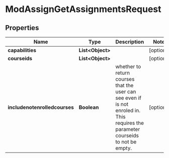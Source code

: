 

# ModAssignGetAssignmentsRequest


## Properties

| Name | Type | Description | Notes |
|------------ | ------------- | ------------- | -------------|
|**capabilities** | **List&lt;Object&gt;** |  |  [optional] |
|**courseids** | **List&lt;Object&gt;** |  |  [optional] |
|**includenotenrolledcourses** | **Boolean** | whether to return courses that the user can see                                                                     even if is not enroled in. This requires the parameter courseids                                                                     to not be empty. |  [optional] |



